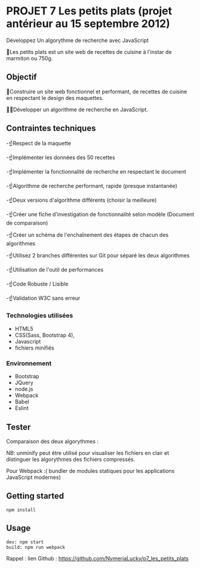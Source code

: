 #  PROJET 7 Les petits plats (projet antérieur au 15 septembre 2012)
Développez Un algorythme de recherche avec JavaScript

📃️Les petits plats est un site  web de recettes de cuisine à l'instar de marmiton ou 750g.

## Objectif
👷️Construire un site web fonctionnel et performant, de recettes de cuisine en respectant le design des maquettes.

🕵‍♀️️Développer un algorithme de recherche en JavaScript.

## Contraintes techniques

-☝️Respect de la maquette

-☝️Implémenter les données des 50 recettes

-☝️Implémenter la fonctionnalité de recherche en respectant le document

-☝️Algorithme de recherche performant, rapide (presque instantanée)

-☝️Deux versions d'algorithme différents (choisir la meilleure)

-☝️Créer une fiche d’investigation de fonctionnalité selon modèle (Document de   comparaison)

-☝️Créer un schéma de l'enchaînement des étapes de chacun des algorithmes

-☝️Utilisez 2 branches différentes sur Git pour séparé les deux algorithmes

-☝️Utilisation de l'outil de performances

-☝️Code Robuste / Lisible

-☝️Validation W3C sans erreur

### Technologies utilisées

- HTML5
- CSS(Sass, Bootstrap 4),
- Javascript
- fichiers minifiés

### Environnement

- Bootstrap
- JQuery
- node.js
- Webpack 
- Babel
- Eslint

## Tester
Comparaison des deux algorythmes : 

NB: unminify peut être utilisé pour visualiser les fichiers en clair et distinguer les algorythmes des fichiers compressés.


Pour Webpack :( bundler de modules statiques pour les applications JavaScript modernes)

## Getting started
`npm install`

## Usage
`dev: npm start`<br>
`build: npm run webpack`

Rappel : lien Github : https://github.com/NymeriaLucky/p7_les_petits_plats